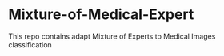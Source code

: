 # Mixture-of-Medical-Expert
This repo contains adapt Mixture of Experts to Medical Images classification
